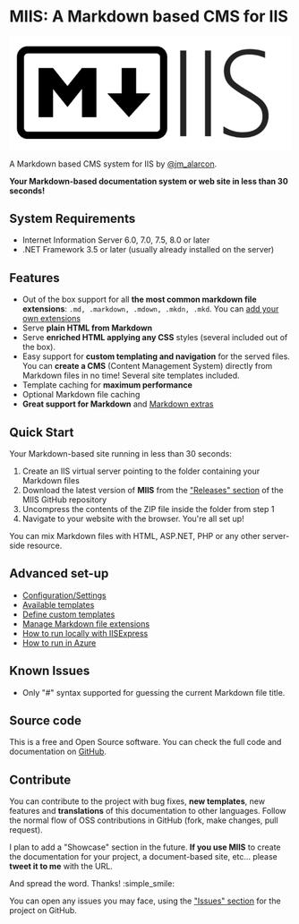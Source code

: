 # MIIS: A Markdown based CMS for IIS

![MIIS Logo](Images/MIIS_Logo.png)

A Markdown based CMS system for IIS by [@jm_alarcon](https://twitter.com/jm_alarcon).

**Your Markdown-based documentation system or web site in less than 30 seconds!**

## System Requirements

- Internet Information Server 6.0, 7.0, 7.5, 8.0 or later
- .NET Framework 3.5 or later (usually already installed on the server)

## Features
- Out of the box support for all **the most common markdown file extensions**: `.md, .markdown, .mdown, .mkdn, .mkd`. You can [add your own extensions](Managing-File-Extensions.md)
- Serve **plain HTML from Markdown**
- Serve **enriched HTML applying any CSS** styles (several included out of the box).
- Easy support for **custom templating and navigation** for the served files. You can **create a CMS** (Content Management System) directly from Markdown files in no time! Several site templates included.
- Template caching for **maximum performance**
- Optional Markdown file caching
- **Great support for Markdown** and [Markdown extras](Markdown-Features.md)

## Quick Start

Your Markdown-based site running in less than 30 seconds:

1. Create an IIS virtual server pointing to the folder containing your Markdown files
2. Download the latest version of **MIIS** from the ["Releases" section](https://github.com/jmalarcon/MIIS/releases) of the MIIS GitHub repository
3. Uncompress the contents of the ZIP file inside the folder from step 1
4. Navigate to your website with the browser. You're all set up!

You can mix Markdown files with HTML, ASP.NET, PHP or any other server-side resource.

## Advanced set-up

- [Configuration/Settings](Settings.md)
- [Available templates](Template-List.md)
- [Define custom templates](Templating.md)
- [Manage Markdown file extensions](Managing-File-Extensions.md)
- [How to run locally with IISExpress](IISExpress.md)
- [How to run in Azure](Azure.md)

## Known Issues
- Only "#" syntax supported for guessing the current Markdown file title.

## Source code
This is a free and Open Source software. You can check the full code and documentation on [GitHub](https://github.com/jmalarcon/MIIS).

## Contribute
You can contribute to the project with bug fixes, **new templates**, new features and **translations** of this documentation to other languages. Follow the normal flow of OSS contributions in GitHub (fork, make changes, pull request).

I plan to add a "Showcase" section in the future. **If you use MIIS** to create the documentation for your project, a document-based site, etc... please **tweet it to me** with the URL. 

And spread the word. Thanks! :simple_smile:

You can open any issues you may face, using the ["Issues" section](https://github.com/jmalarcon/MIIS/issues) for the project on GitHub.